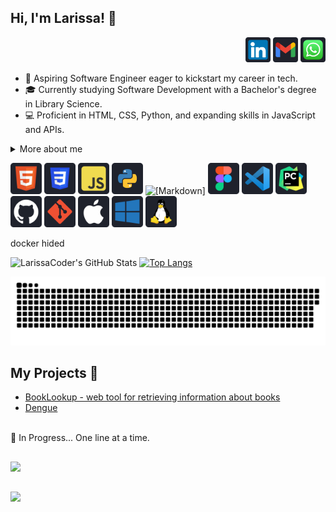 ## Hi, I'm Larissa! 👋

<div align="right">
  <a href="https://www.linkedin.com/in/larissa-regina-da-silva" target="_blank"><img alt="[Linkedin]" height="40" width="40" src="https://github.com/gui-bus/TechIcons/blob/main/Dark/Linkedin.svg"></a>
  <a href="mailto:larissasilva2709@gmail.com" target="_blank"><img alt="[Gmail]" height="40" width="40" src="https://github.com/gui-bus/TechIcons/blob/main/Dark/Gmail.svg"></a>
  <a href="https://wa.me/19992212097" target="_blank"><img alt="[Whatsapp]" height="40" width="40" src="https://github.com/gui-bus/TechIcons/blob/main/Dark/Whatsapp.svg"></a>
</div>


- 🚀 Aspiring Software Engineer eager to kickstart my career in tech.
- 🎓 Currently studying Software Development with a Bachelor's degree in Library Science.
- 💻 Proficient in HTML, CSS, Python, and expanding skills in JavaScript and APIs.

<details>
<summary>More about me</summary> 

- 🌱 Passionate about technology and innovation, committed to continuous learning.
- 🌎 Based in Brazil, with dual Italian-Brazilian citizenship, open to opportunities worldwide.
- ⚡ I love reading books, manga, and manhwa, watching series, and spending time with my dog and family. I believe our interests shape our perception and problem-solving skills. I'm a strong communicator and problem solver, adaptable to any situation. 📚🎬🐶👨‍👩‍👧‍👦
</details>

<img alt="[HTML]" height="50" width="50" src="https://github.com/gui-bus/TechIcons/blob/main/Dark/HTML.svg"> <img alt="[CSS]" height="50" width="50" src="https://github.com/gui-bus/TechIcons/blob/main/Dark/CSS.svg">
<img alt="[Javascript]" height="50" width="50" src="https://github.com/gui-bus/TechIcons/blob/main/Dark/Javascript.svg">
<img alt="[Python]" height="50" width="50" src="https://github.com/gui-bus/TechIcons/blob/main/Dark/Python.svg">
<img alt="[Markdown]" height="50" width="50" src="https://skillicons.dev/icons?i=markdown&perline=3">
<img alt="[Figma]" height="50" width="50" src="https://github.com/gui-bus/TechIcons/blob/main/Dark/Figma.svg">
<img alt="[VSCode]" height="50" width="50" src="https://github.com/gui-bus/TechIcons/blob/main/Dark/VSCode.svg">
<img alt="[PyCharm]" height="50" width="50" src="https://github.com/gui-bus/TechIcons/blob/main/Dark/PyCharm.svg">
<img alt="[Github]" height="50" width="50" src="https://github.com/gui-bus/TechIcons/blob/main/Dark/Github.svg">
<img alt="[GIT]" height="50" width="50" src="https://github.com/gui-bus/TechIcons/blob/main/Dark/GIT.svg">
<img alt="[Apple]" height="50" width="50" src="https://github.com/gui-bus/TechIcons/blob/main/Dark/Apple.svg">
<img alt="[Windows]" height="50" width="50" src="https://github.com/gui-bus/TechIcons/blob/main/Dark/Windows.svg">
<img alt="[Linux]" height="50" width="50" src="https://github.com/gui-bus/TechIcons/blob/main/Dark/Linux.svg">


<!-- <img alt="[Docker]" height="50" width="50" src="https://github.com/gui-bus/TechIcons/blob/main/Dark/Docker.svg"> --> docker hided

<!-- Segunda versão dos icones
![HTML5](https://skillicons.dev/icons?i=html&perline=3) ![CSS3](https://skillicons.dev/icons?i=css&perline=3) ![JavaScript](https://skillicons.dev/icons?i=js&perline=3) ![Python](https://skillicons.dev/icons?i=python&perline=3) ![Markdown](https://skillicons.dev/icons?i=markdown&perline=3) ![Figma](https://skillicons.dev/icons?i=figma&perline=3) ![Docker](https://skillicons.dev/icons?i=docker&perline=3) ![vscode](https://skillicons.dev/icons?i=vscode&perline=3) ![pycharm](https://skillicons.dev/icons?i=pycharm&perline=3) ![git](https://skillicons.dev/icons?i=git&perline=3) ![github](https://skillicons.dev/icons?i=github&perline=3) ![linux](https://skillicons.dev/icons?i=linux&perline=3)
-->

<!--Icones de https://github.com/tandpfun/skill-icons#readme e https://github.com/gui-bus/TechIcons -->

<!-- segunda versão de icones: 
<div align="right">
  
[![Gmail](https://img.shields.io/badge/Gmail-D14836?style=for-the-badge&logo=gmail&logoColor=white)](mailto:larissasilva2709@gmail.com)&nbsp;
[![LinkedIn](https://img.shields.io/badge/LinkedIn-0077B5?style=for-the-badge&logo=linkedin&logoColor=white)](https://www.linkedin.com/in/larissa-regina-da-silva)

</div>

![HTML5](https://img.shields.io/badge/html5-%23E34F26.svg?style=for-the-badge&logo=html5&logoColor=white) ![CSS3](https://img.shields.io/badge/css3-%231572B6.svg?style=for-the-badge&logo=css3&logoColor=white) ![JavaScript](https://img.shields.io/badge/javascript-%23323330.svg?style=for-the-badge&logo=javascript&logoColor=%23F7DF1E) ![Python](https://img.shields.io/badge/python-3670A0?style=for-the-badge&logo=python&logoColor=ffdd54) ![Figma](https://img.shields.io/badge/figma-%23F24E1E.svg?style=for-the-badge&logo=figma&logoColor=white) ![Markdown](https://img.shields.io/badge/markdown-%23000000.svg?style=for-the-badge&logo=markdown&logoColor=white) ![Docker](https://img.shields.io/badge/docker-%230db7ed.svg?style=for-the-badge&logo=docker&logoColor=white) -->

<!-- Cards de https://github.com/anuraghazra/github-readme-stats-->
![LarissaCoder's GitHub Stats](https://github-readme-stats.vercel.app/api?username=larissacoder&show_icons=true&hide=contribs,prs&cache_seconds=86400&theme=calm_pink) [![Top Langs](https://github-readme-stats.vercel.app/api/top-langs/?username=larissacoder&layout=compact&theme=kacho_ga)](https://github.com/larissacoder/github-readme-stats)

<picture>
<source media="(prefers-color-scheme: dark)" srcset="https://raw.githubusercontent.com/larissacoder/larissacoder/output/github-contribution-grid-snake-dark.svg">
<source media="(prefers-color-scheme: light)" srcset="https://raw.githubusercontent.com/larissacoder/larissacoder/output/github-contribution-grid-snake.svg">
<img alt="github contribution grid snake animation" src="https://raw.githubusercontent.com/larissacoder/larissacoder/output/github-contribution-grid-snake.svg">
</picture>

## My Projects 🔗

- [BookLookup - web tool for retrieving information about books](https://github.com/LarissaCoder/BookGenre_Generator)
- [Dengue](link)

<br>
🔨 In Progress... One line at a time.

##

<img src="/images/girlAndBook.gif">

##

<!--Arte utilizada é de DevianArt () -->
![](https://komarev.com/ghpvc/?username=larissa-coder&color=orange)

<!-- [![](https://visitcount.itsvg.in/api?id=larissacoder&icon=0&color=0)](https://visitcount.itsvg.in) -->



<!-- ( https://gprm.itsvg.in ) badges: https://github.com/Ileriayo/markdown-badges-->
